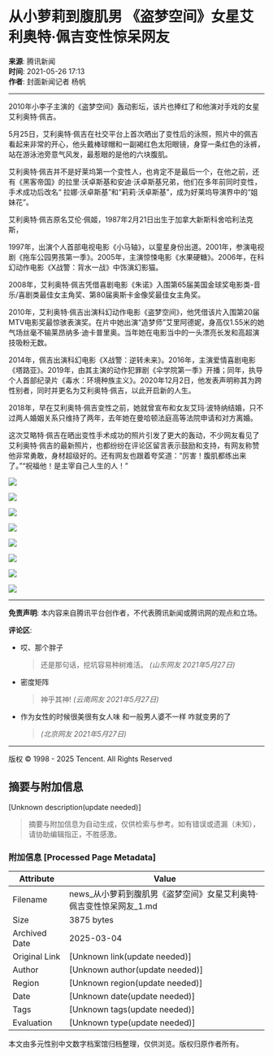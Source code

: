 # 从小萝莉到腹肌男 《盗梦空间》女星艾利奥特·佩吉变性惊呆网友

**来源**: 腾讯新闻  
**时间**: 2021-05-26 17:13  
**作者**: 封面新闻记者 杨帆  

---

2010年小李子主演的《盗梦空间》轰动影坛，该片也捧红了和他演对手戏的女星艾利奥特·佩吉。

5月25日，艾利奥特·佩吉在社交平台上首次晒出了变性后的泳照，照片中的佩吉看起来非常的开心，他头戴棒球帽和一副褐红色太阳眼镜，身穿一条红色的泳裤，站在游泳池旁意气风发，最惹眼的是他的六块腹肌。

艾利奥特·佩吉并不是好莱坞第一个变性人，也肯定不是最后一个，在他之前，还有《黑客帝国》的拉里·沃卓斯基和安迪·沃卓斯基兄弟，他们在多年前同时变性，手术成功后改名“ 拉娜·沃卓斯基”和“莉莉·沃卓斯基”，成为好莱坞导演界中的“姐妹花”。

艾利奥特·佩吉原名艾伦·佩姬，1987年2月21日出生于加拿大新斯科舍哈利法克斯，

1997年，出演个人首部电视电影《小马轴》，以童星身份出道。2001年，参演电视剧《拖车公园男孩第一季》。2005年，主演惊悚电影《水果硬糖》。2006年，在科幻动作电影《X战警：背水一战》中饰演幻影猫。

2008年，艾利奥特·佩吉凭借喜剧电影《朱诺》入围第65届美国金球奖电影类-音乐/喜剧类最佳女主角奖、第80届奥斯卡金像奖最佳女主角奖。

2010年，艾利奥特·佩吉出演科幻动作电影《盗梦空间》，他凭借该片入围第20届MTV电影奖最惊骇表演奖。在片中她出演“造梦师”艾里阿德妮，身高仅1.55米的她气场丝毫不输莱昂纳多·迪卡普里奥。当年她在电影当中的一头漂亮长发和高超演技吸粉无数。

2014年，佩吉出演科幻电影《X战警：逆转未来》。2016年，主演爱情喜剧电影《塔路亚》。2019年，由其主演的动作犯罪剧《伞学院第一季》开播；同年，执导个人首部纪录片《毒水：环境种族主义》。2020年12月2日，他发表声明称其为跨性别者，同时并更名为艾利奥特·佩吉，以此开启新的人生。

2018年，早在艾利奥特·佩吉变性之前，她就曾宣布和女友艾玛·波特纳结婚，只不过两人婚姻关系只维持了两年，去年她在曼哈顿法庭高等法院申请和对方离婚。

这次艾略特·佩吉在晒出变性手术成功的照片引发了更大的轰动，不少网友看见了艾利奥特·佩吉的最新照片，也都纷纷在评论区留言表示鼓励和支持，有网友称赞他非常勇敢，身材超级好的。还有网友也跟着夸奖道：“厉害！腹肌都练出来了。”“祝福他！是主宰自己人生的人！”

![](http://inews.gtimg.com/newsapp_bt/0/13571546663/641)

![](http://inews.gtimg.com/newsapp_bt/0/13571546664/1000)

![](http://inews.gtimg.com/newsapp_bt/0/13571546665/641)

![](http://inews.gtimg.com/newsapp_bt/0/13571546667/641)

![](http://inews.gtimg.com/newsapp_bt/0/13571546668/641)

![](http://inews.gtimg.com/newsapp_bt/0/13571546669/641)

![](http://inews.gtimg.com/newsapp_bt/0/13571546670/641)

![](http://inews.gtimg.com/newsapp_bt/0/13571546671/641)

---

**免责声明**: 本内容来自腾讯平台创作者，不代表腾讯新闻或腾讯网的观点和立场。

**评论区**:
- 哎、那个胖子 
  > 还是那句话，挖坑容易种树难活。
  > *(山东网友 2021年5月27日)*
- 密度矩阵 
  > 神乎其神!
  > *(云南网友 2021年5月27日)*
- 作为女性的时候很美很有女人味 和一般男人婆不一样 咋就变男的了 
  > *(北京网友 2021年5月27日)*

---

版权 © 1998 - 2025 Tencent. All Rights Reserved
<!-- tcd_original_link https://news.qq.com/rain/a/20210526A09KJP00 -->


## 摘要与附加信息

<!-- tcd_abstract -->
[Unknown description(update needed)]
<!-- tcd_abstract_end -->

> 摘要与附加信息为自动生成，仅供检索与参考。如有错误或遗漏（未知），请协助编辑指正，不胜感激。

### 附加信息 [Processed Page Metadata]

| Attribute       | Value                                  |
|-----------------|----------------------------------------|
| Filename        | news_从小萝莉到腹肌男《盗梦空间》女星艾利奥特·佩吉变性惊呆网友_1.md                             |
| Size            | 3875 bytes                           |
| Archived Date   | 2025-03-04                             |
| Original Link   | [Unknown link(update needed)]                       |
| Author          | [Unknown author(update needed)]                               |
| Region          | [Unknown region(update needed)]                               |
| Date            | [Unknown date(update needed)]                                 |
| Tags            | [Unknown tags(update needed)]                                 |
| Evaluation            | [Unknown type(update needed)]                                 |
<!-- tcd_table_end -->

本文由多元性别中文数字档案馆归档整理，仅供浏览。版权归原作者所有。
